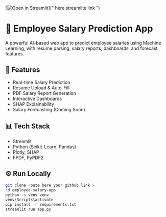 [![Open in Streamlit](https://static.streamlit.io/badges/streamlit_badge_black_white.svg)](" here streamlite link ")

# 💼 Employee Salary Prediction App

A powerful AI-based web app to predict employee salaries using Machine Learning, with resume parsing, salary reports, dashboards, and forecast features.

## 🚀 Features

- Real-time Salary Prediction  
- Resume Upload & Auto-Fill  
- PDF Salary Report Generation  
- Interactive Dashboards  
- SHAP Explainability  
- Salary Forecasting (Coming Soon)

## 📊 Tech Stack

- Streamlit  
- Python (Scikit-Learn, Pandas)  
- Plotly, SHAP  
- FPDF, PyPDF2

## ⚙️ Run Locally

```bash
git clone <pate here your github link >
cd employee-salary-app
python -m venv venv
venv\Scripts\activate
pip install -r requirements.txt
streamlit run app.py
